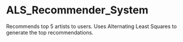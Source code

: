 # ALS_Recommender_System

Recommends top 5 artists to users. Uses Alternating Least Squares to generate the top recommendations.
